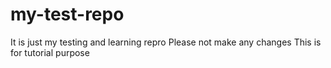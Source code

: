 # my-test-repo
It is just my testing and learning repro
Please not make any changes 
This is for tutorial purpose
